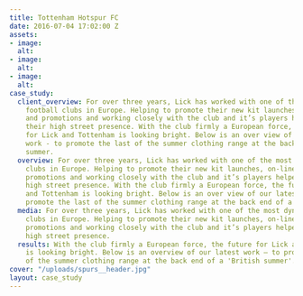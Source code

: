 ```yaml
---
title: Tottenham Hotspur FC
date: 2016-07-04 17:02:00 Z
assets:
- image: 
  alt: 
- image: 
  alt: 
- image: 
  alt: 
case_study:
  client_overview: For over three years, Lick has worked with one of the most dynamic
    football clubs in Europe. Helping to promote their new kit launches, on-line commerce
    and promotions and working closely with the club and it’s players helped grow
    their high street presence. With the club firmly a European force, the future
    for Lick and Tottenham is looking bright. Below is an over view of our latest
    work - to promote the last of the summer clothing range at the back end of a ‘British’
    summer.
  overview: For over three years, Lick has worked with one of the most dynamic football
    clubs in Europe. Helping to promote their new kit launches, on-line commerce and
    promotions and working closely with the club and it’s players helped grow their
    high street presence. With the club firmly a European force, the future for Lick
    and Tottenham is looking bright. Below is an over view of our latest work - to
    promote the last of the summer clothing range at the back end of a ‘British’ summer.
  media: For over three years, Lick has worked with one of the most dynamic football
    clubs in Europe. Helping to promote their new kit launches, on-line commerce and
    promotions and working closely with the club and it’s players helped grow their
    high street presence.
  results: With the club firmly a European force, the future for Lick and Tottenham
    is looking bright. Below is an overview of our latest work — to promote the last
    of the summer clothing range at the back end of a 'British summer'.
cover: "/uploads/spurs__header.jpg"
layout: case_study
---
```



